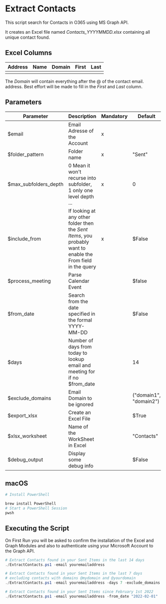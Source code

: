 # Extract Contacts

This script search for Contacts in O365 using MS Graph API.

It creates an Excel file named *Contacts_YYYYMMDD.xlsx* containing all unique contact found.


## Excel Columns

| Address | Name | Domain | First | Last |
| - | - | - | - | - |
|  |  |  |  |  |

The *Domain* will contain everything after the @ of the contact email. address.
Best effort will be made to fill in the *First* and *Last* column.

## Parameters

| Parameter | Description | Mandatory | Default |
| --------- | ----------- | --------- | ------- |
| $email | Email Adresse of the Account | x | |
| $folder_pattern | Folder name | x | "Sent" |
| $max_subfolders_depth | 0 Mean it won't recurse into subfolder, 1 only one level depth ... | x | 0 |
| $include_from | If looking at any other folder then the *Sent Items*, you probably want to enable the From field in the query | x | $False |
| $process_meeting | Parse Calendar Event | | $false |
| $from_date | Search from the date specified in the formal YYYY-MM-DD | | $False |
| $days | Number of days from today to lookup email and meeting for if no $from_date| | 14 |
| $exclude_domains | Email Domain to be ignored | | ("domain1", "domain2") |
| $export_xlsx | Create an Excel File | | $True |
| $xlsx_worksheet | Name of the WorkSheet in Excel | | "Contacts" |
| $debug_output | Display some debug info | | $False |

 
## macOS

```bash
# Install PowerShell

brew install PowerShell
# Start a PowerShell Session
pwsh
```

## Executing the Script

On First Run you will be asked to confirm the installation of the Excel and Graph Modules and also to authenticate using your Microsoft Account to the Graph API.

```powershell
# Extract Contacts found in your Sent Items in the last 14 days
./ExtractContacts.ps1 -email youremailaddress

# Extract Contacts found in your Sent Items in the last 7 days 
# excluding contacts with domains @mydomain and @yourdomain 
./ExtractContacts.ps1 -email youremailaddress -days 7 -exclude_domains ("mydomain","yourdomain")

# Extract Contacts found in your Sent Items since February 1st 2022
./ExtractContacts.ps1 -email youremailaddress -from_date "2022-02-01"
```

